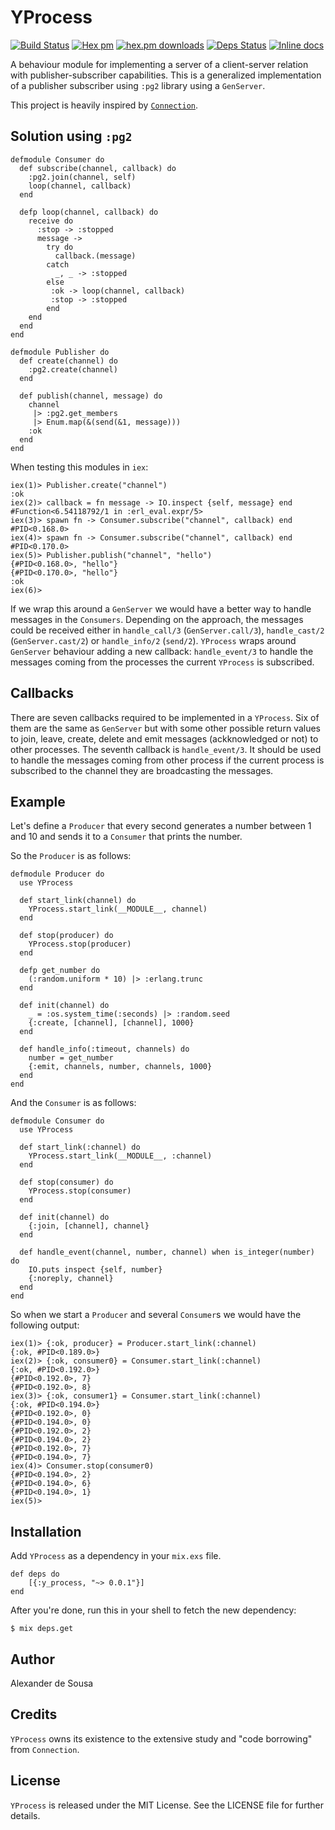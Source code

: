 # YProcess

[![Build Status](https://travis-ci.org/gmtprime/y_process.svg?branch=master)](https://travis-ci.org/gmtprime/y_process) [![Hex pm](http://img.shields.io/hexpm/v/y_process.svg?style=flat)](https://hex.pm/packages/y_process) [![hex.pm downloads](https://img.shields.io/hexpm/dt/y_process.svg?style=flat)](https://hex.pm/packages/y_process) [![Deps Status](https://beta.hexfaktor.org/badge/all/github/gmtprime/y_process.svg)](https://beta.hexfaktor.org/github/gmtprime/y_process) [![Inline docs](http://inch-ci.org/github/gmtprime/y_process.svg?branch=master)](http://inch-ci.org/github/gmtprime/y_process)

A behaviour module for implementing a server of a client-server relation with
publisher-subscriber capabilities. This is a generalized implementation of a
publisher subscriber using `:pg2` library using a `GenServer`.

This project is heavily inspired by
[`Connection`](https://github.com/fishcakez/connection).

## Solution using `:pg2`

    defmodule Consumer do
      def subscribe(channel, callback) do
        :pg2.join(channel, self)
        loop(channel, callback)
      end

      defp loop(channel, callback) do
        receive do
          :stop -> :stopped
          message ->
            try do
              callback.(message)
            catch
              _, _ -> :stopped
            else
             :ok -> loop(channel, callback)
             :stop -> :stopped
            end
        end
      end
    end

    defmodule Publisher do
      def create(channel) do
        :pg2.create(channel)
      end

      def publish(channel, message) do
        channel
         |> :pg2.get_members
         |> Enum.map(&(send(&1, message)))
        :ok
      end
    end

When testing this modules in `iex`:

    iex(1)> Publisher.create("channel")
    :ok
    iex(2)> callback = fn message -> IO.inspect {self, message} end
    #Function<6.54118792/1 in :erl_eval.expr/5>
    iex(3)> spawn fn -> Consumer.subscribe("channel", callback) end
    #PID<0.168.0>
    iex(4)> spawn fn -> Consumer.subscribe("channel", callback) end
    #PID<0.170.0>
    iex(5)> Publisher.publish("channel", "hello")
    {#PID<0.168.0>, "hello"}
    {#PID<0.170.0>, "hello"}
    :ok
    iex(6)>

If we wrap this around a `GenServer` we would have a better way to handle
messages in the `Consumers`. Depending on the approach, the messages could be
received either in `handle_call/3` (`GenServer.call/3`), `handle_cast/2`
(`GenServer.cast/2`) or `handle_info/2` (`send/2`). `YProcess` wraps around
`GenServer` behaviour adding a new callback: `handle_event/3` to handle the
messages coming from the processes the current `YProcess` is subscribed.

## Callbacks

There are seven callbacks required to be implemented in a `YProcess`. Six of
them are the same as `GenServer` but with some other possible return values
to join, leave, create, delete and emit messages (ackknowledged or not) to
other processes. The seventh callback is `handle_event/3`. It should be used
to handle the messages coming from other process if the current process is
subscribed to the channel they are broadcasting the messages.

## Example

Let's define a `Producer` that every second generates a number between 1 and
10 and sends it to a `Consumer` that prints the number.

So the `Producer` is as follows:

    defmodule Producer do
      use YProcess

      def start_link(channel) do
        YProcess.start_link(__MODULE__, channel)
      end

      def stop(producer) do
        YProcess.stop(producer)
      end

      defp get_number do
        (:random.uniform * 10) |> :erlang.trunc
      end

      def init(channel) do
        _ = :os.system_time(:seconds) |> :random.seed
        {:create, [channel], [channel], 1000}
      end

      def handle_info(:timeout, channels) do
        number = get_number
        {:emit, channels, number, channels, 1000}
      end
    end

And the `Consumer` is as follows:

    defmodule Consumer do
      use YProcess

      def start_link(:channel) do
        YProcess.start_link(__MODULE__, :channel)
      end

      def stop(consumer) do
        YProcess.stop(consumer)
      end

      def init(channel) do
        {:join, [channel], channel}
      end

      def handle_event(channel, number, channel) when is_integer(number) do
        IO.puts inspect {self, number}
        {:noreply, channel}
      end
    end

So when we start a `Producer` and several `Consumer`s we would have the
following output:

    iex(1)> {:ok, producer} = Producer.start_link(:channel)
    {:ok, #PID<0.189.0>}
    iex(2)> {:ok, consumer0} = Consumer.start_link(:channel)
    {:ok, #PID<0.192.0>}
    {#PID<0.192.0>, 7}
    {#PID<0.192.0>, 8}
    iex(3)> {:ok, consumer1} = Consumer.start_link(:channel)
    {:ok, #PID<0.194.0>}
    {#PID<0.192.0>, 0}
    {#PID<0.194.0>, 0}
    {#PID<0.192.0>, 2}
    {#PID<0.194.0>, 2}
    {#PID<0.192.0>, 7}
    {#PID<0.194.0>, 7}
    iex(4)> Consumer.stop(consumer0)
    {#PID<0.194.0>, 2}
    {#PID<0.194.0>, 6}
    {#PID<0.194.0>, 1}
    iex(5)>

## Installation

Add `YProcess` as a dependency in your `mix.exs` file.

    def deps do
        [{:y_process, "~> 0.0.1"}]
    end

After you're done, run this in your shell to fetch the new dependency:

    $ mix deps.get

## Author

Alexander de Sousa

## Credits

`YProcess` owns its existence to the extensive study and "code borrowing" from
`Connection`.

## License

`YProcess` is released under the MIT License. See the LICENSE file for further
details.
